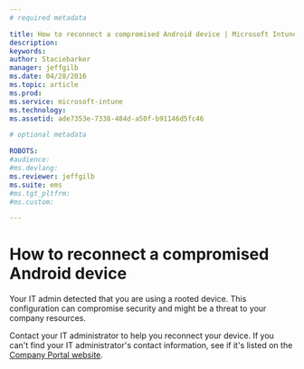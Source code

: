 ```yaml
---
# required metadata

title: How to reconnect a compromised Android device | Microsoft Intune
description:
keywords:
author: Staciebarker
manager: jeffgilb
ms.date: 04/28/2016
ms.topic: article
ms.prod:
ms.service: microsoft-intune
ms.technology:
ms.assetid: ade7353e-7338-484d-a50f-b91146d5fc46

# optional metadata

ROBOTS:
#audience:
#ms.devlang:
ms.reviewer: jeffgilb
ms.suite: ems
#ms.tgt_pltfrm:
#ms.custom:

---
```


# How to reconnect a compromised Android device
Your IT admin detected that you are using a rooted device. This configuration can compromise security and might be a threat to your company resources.

Contact your IT administrator to help you reconnect your device. If you can't find your IT administrator's contact information, see if it's listed on the [Company Portal website](http://portal.manage.microsoft.com).

